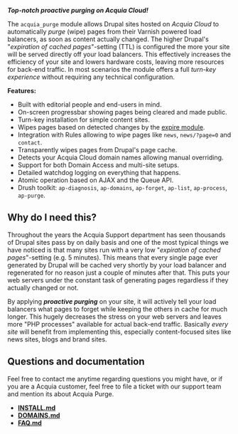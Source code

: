 [//]: # ( clear&&curl -s -F input_files[]=@PROJECTPAGE.md -F from=markdown -F to=html http://c.docverter.com/convert|tail -n+11|head -n-2 )
[//]: # ( curl -s -F input_files[]=@PROJECTPAGE.md -F from=markdown -F to=pdf http://c.docverter.com/convert>PROJECTPAGE.pdf )

**_Top-notch proactive purging on Acquia Cloud!_**

The ``acquia_purge`` module allows Drupal sites hosted on _Acquia Cloud_ to
automatically _purge_ (wipe) pages from their Varnish powered load balancers, as
soon as content actually changed. The higher Drupal's "_expiration of cached
pages_"-setting (TTL) is configured the more your site will be served directly
off your load balancers. This effectively increases the efficiency of your site
and lowers hardware costs, leaving more resources for back-end traffic. In most
scenarios the module offers a full *turn-key experience* without requiring any
technical configuration.

**Features:**

* Built with editorial people and end-users in mind.
* On-screen progressbar showing pages being cleared and made public.
* Turn-key installation for simple content sites.
* Wipes pages based on detected changes by the [expire module](http://www.drupal.org/project/expire).
* Integration with Rules allowing to wipe pages like ``news``, ``news/?page=0`` and ``contact``.
* Transparently wipes pages from Drupal's page cache.
* Detects your Acquia Cloud domain names allowing manual overriding.
* Support for both Domain Access and multi-site setups.
* Detailed watchdog logging on everything that happens.
* Atomic operation based on AJAX and the Queue API.
* Drush toolkit: ``ap-diagnosis``, ``ap-domains``, ``ap-forget``, ``ap-list``, ``ap-process``, ``ap-purge``.

## Why do I need this?

Throughout the years the Acquia Support department has seen thousands of Drupal
sites pass by on daily basis and one of the most typical things we have noticed
is that many sites run with a very low "_expiration of cached pages_"-setting
(e.g. 5 minutes). This means that every single page ever generated by Drupal
will be cached very shortly by your load balancer and regenerated for no reason
just a couple of minutes after that. This puts your web servers under the
constant task of generating pages regardless if they actually changed or not.

By applying _**proactive purging**_ on your site, it will actively tell your
load balancers what pages to forget while keeping the others in cache for much
longer. This hugely decreases the stress on your web servers and leaves more
"PHP processes" available for actual back-end traffic. Basically *every site*
will benefit from implementing this, especially content-focused sites like news
sites, blogs and brand sites.

## Questions and documentation

Feel free to contact me anytime regarding questions you might have, or if you
are a Acquia customer, feel free to file a ticket with our support team and
mention its about Acquia Purge.

* [**INSTALL.md**](http://cgit.drupalcode.org/acquia_purge/plain/INSTALL.md?h=7.x-1.x)
* [**DOMAINS.md**](http://cgit.drupalcode.org/acquia_purge/plain/DOMAINS.md?h=7.x-1.x)
* [**FAQ.md**](http://cgit.drupalcode.org/acquia_purge/plain/FAQ.md?=7.x-1.x)
